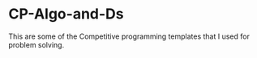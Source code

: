 # CP-Algo-and-Ds
This are some of the Competitive programming templates that I used for problem solving.
